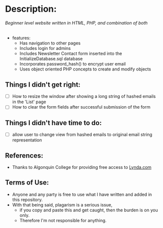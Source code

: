 # Description:
###### Beginner level website written in HTML, PHP, and combination of both
  - features: 
    - Has navigation to other pages 
    - Includes login for admins
    - Includes Newsletter Contact form inserted into the InitializeDatabase.sql database
    - Incorporates password_hash() to encrypt user email
    - Uses object oriented PHP concepts to create and modify objects
    
## Things I didn't get right:
  - [ ] How to resize the window after showing a long string of hashed emails in the 'List' page
  - [ ] How to clear the form fields after successful submission of the form

## Things I didn't have time to do:
  - [ ] allow user to change view from hashed emails to original email string representation
    
## References:
* Thanks to Algonquin College for providing free access to [Lynda.com](www.lynda.com)
    
## Terms of Use:
* Anyone and any party is free to use what I have written and added in this repository. 
* With that being said, plagarism is a serious issue, 
  - if you copy and paste this and get caught, then the burden is on you only. 
  - Therefore I'm not responsible for anything.
    
	

